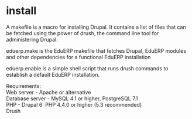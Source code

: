 install
=======

A makefile is a macro for installing Drupal. It contains a list of files that can be fetched using the power of drush, the command line tool for administering Drupal.  

eduerp.make is the EduERP makefile that fetches Drupal, EduERP modules and other dependencies for a functional EduERP installation 

eduerp.enable is a simple shell script that runs drush commands to establish a default EduERP installation.  


Requirements:  
Web server - Apache or alternative  
Database server - MySQL 4.1 or higher, PostgreSQL 7.1  
PHP - Drupal 6: PHP 4.4.0 or higher (5.3 recommended)  
Drush
